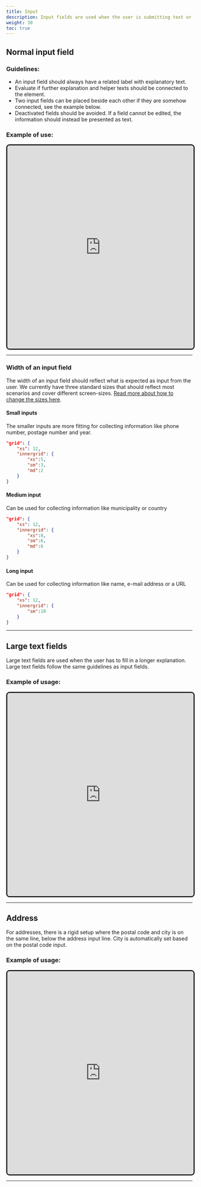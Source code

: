 ```yaml
---
title: Input
description: Input fields are used when the user is submitting text or a number. 
weight: 30
toc: true
---
```


## Normal input field

### Guidelines:
- An input field should always have a related label with explanatory text.
- Evaluate if further explanation and helper texts should be connected to the element.
- Two input fields can be placed beside each other if they are somehow connected, see the example below. 
- Deactivated fields should be avoided. If a field cannot be edited, the information should instead be presented as text. 

### Example of use:

<iframe style="border: 3px solid rgb(0 0 0 / 90%);border-radius: 9px;" width="100%" height="550" src="https://www.figma.com/proto/b2w3PuS5c0w8vVU3z8KOwp/Altinn-Studio-Komponenter?page-id=7669%3A77399&node-id=8014-37377&node-type=frame&viewport=892%2C726%2C0.44&t=IfQg2uclVOuOBkf8-1&scaling=contain&content-scaling=fixed&starting-point-node-id=8014%3A37377" allowfullscreen></iframe>

---

### Width of an input field
The width of an input field should reflect what is expected as input from the user. We currently have three standard sizes that should reflect most scenarios and cover different screen-sizes. [Read more about how to change the sizes here](/altinn-studio/reference/ux/styling/#innergrid-og-labelgrid).

#### Small inputs
The smaller inputs are more fitting for collecting information like phone number, postage number and year. 

```json
"grid": {
    "xs": 12,
    "innergrid": {
        "xs":5,
        "sm":3, 
        "md":2
    }
}
```
#### Medium input
Can be used for collecting information like municipality or country
```json
"grid": {
    "xs": 12,
    "innergrid": {
        "xs":8,
        "sm":6, 
        "md":6
    }      
}
```
#### Long input
Can be used for collecting information like name, e-mail address or a URL
```json
"grid": {
    "xs": 12,
    "innergrid": {
        "sm":10 
    }
}
```

---

## Large text fields
Large text fields are used when the user has to fill in a longer explanation. Large text fields follow the same guidelines as input fields. 

### Example of usage:

<iframe style="border: 3px solid rgb(0 0 0 / 90%);border-radius: 9px;" width="100%" height="550" src="https://www.figma.com/proto/b2w3PuS5c0w8vVU3z8KOwp/Altinn-Studio-Komponenter?page-id=7669%3A77399&node-id=8158-45097&node-type=frame&viewport=632%2C-140%2C0.3&t=118bLx7dNSZgnbpQ-1&scaling=scale-down-width&content-scaling=fixed&starting-point-node-id=8014%3A37377" allowfullscreen></iframe>

---

## Address 
For addresses, there is a rigid setup where the postal code and city is on the same line, below the address input line. City is automatically set based on the postal code input. 

### Example of usage:

<iframe style="border: 3px solid rgb(0 0 0 / 90%);border-radius: 9px;" width="100%" height="550" src="https://www.figma.com/proto/b2w3PuS5c0w8vVU3z8KOwp/Altinn-Studio-Komponenter?page-id=7669%3A77399&node-id=8134-44753&node-type=frame&viewport=847%2C301%2C0.32&t=1uXtGX4TOvjHid2b-1&scaling=scale-down-width&content-scaling=fixed&starting-point-node-id=8014%3A37377" allowfullscreen></iframe>

---
